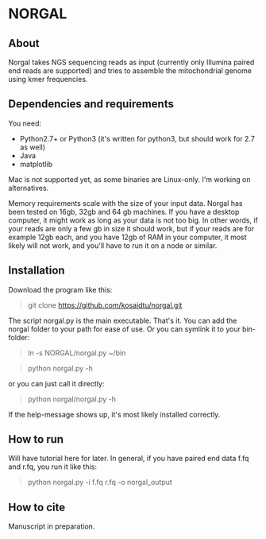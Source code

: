 # NORGAL

## About
Norgal takes NGS sequencing reads as input (currently only Illumina paired end reads are supported) and tries to assemble the mitochondrial genome using kmer frequencies.

## Dependencies and requirements
You need:
- Python2.7+ or Python3 (it's written for python3, but should work for 2.7 as well)
- Java
- matplotlib

Mac is not supported yet, as some binaries are Linux-only. I'm working on alternatives.

Memory requirements scale with the size of your input data.
Norgal has been tested on 16gb, 32gb and 64 gb machines. If you have a desktop computer, it might work as long as your data is not too big.
In other words, if your reads are only a few gb in size it should work, but if your reads are for example 12gb each, and you have 12gb of RAM in your computer, it most likely will not work, and you'll have to run it on a node or similar.

## Installation
Download the program like this:
> git clone https://github.com/kosaidtu/norgal.git

The script norgal.py is the main executable. That's it. You can add the norgal folder to your path for ease of use. Or you can symlink it to your bin-folder:

> ln -s NORGAL/norgal.py ~/bin

> python norgal.py -h

or you can just call it directly:
> python norgal/norgal.py -h

If the help-message shows up, it's most likely installed correctly.

## How to run
Will have tutorial here for later. In general, if you have paired end data f.fq and r.fq, you run it like this:
> python norgal.py -i f.fq r.fq -o norgal_output

## How to cite
Manuscript in preparation.
